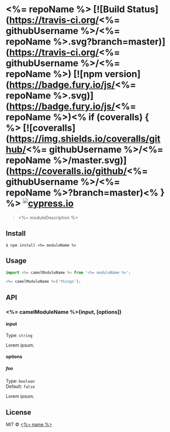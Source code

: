 # <%= repoName %> [![Build Status](https://travis-ci.org/<%= githubUsername %>/<%= repoName %>.svg?branch=master)](https://travis-ci.org/<%= githubUsername %>/<%= repoName %>) [![npm version](https://badge.fury.io/js/<%= repoName %>.svg)](https://badge.fury.io/js/<%= repoName %>)<% if (coveralls) { %> [![coveralls](https://img.shields.io/coveralls/github/<%= githubUsername %>/<%= repoName %>/master.svg)](https://coveralls.io/github/<%= githubUsername %>/<%= repoName %>?branch=master)<% } %> [![cypress.io](https://img.shields.io/badge/cypress.io-tests-green.svg?style=flat-square)](https://cypress.io)

> <%= moduleDescription %>


## Install

```
$ npm install <%= moduleName %>
```


## Usage

```js
import <%= camelModuleName %> from '<%= moduleName %>';

<%= camelModuleName %>('things');
```


## API

### <%= camelModuleName %>(input, [options])

#### input

Type: `string`

Lorem ipsum.

#### options

##### foo

Type: `boolean`<br>
Default: `false`

Lorem ipsum.

## License

MIT © [<%= name %>](<%= website %>)
